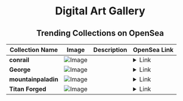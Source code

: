 <div align="center">

# Digital Art Gallery

## Trending Collections on OpenSea

| Collection Name                       | Image                                                                                     | Description                       | OpenSea Link                                                                                          |
|---------------------------------------|-------------------------------------------------------------------------------------------|-----------------------------------|--------------------------------------------------------------------------------------------------------|
| **conrail** | ![Image](https://i.seadn.io/s/raw/files/5f0833666259c9546edeb954e227a285.jpg?w=500&auto=format?w=200&auto=format) |  | <details><summary>Link</summary>[conrail](https://opensea.io/collection/conrail-1)</details> |
| **George** | ![Image](https://i.seadn.io/s/raw/files/fa0f6f89a8eaaafdb7b7ffd281048a0e.jpg?w=500&auto=format?w=200&auto=format) |  | <details><summary>Link</summary>[George](https://opensea.io/collection/george-50)</details> |
| **mountainpaladin** | ![Image](https://i.seadn.io/s/raw/files/9c548061338c2260034b6746a5ea20d8.jpg?w=500&auto=format?w=200&auto=format) |  | <details><summary>Link</summary>[mountainpaladin](https://opensea.io/collection/mountainpaladin)</details> |
| **Titan Forged** | ![Image](https://i.seadn.io/s/raw/files/bab703dbe005cbe0e4b084aa870dc4aa.jpg?w=500&auto=format?w=200&auto=format) |  | <details><summary>Link</summary>[Titan Forged](https://opensea.io/collection/titan-forged-3)</details> |

</div>